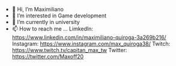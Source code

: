 - 👋 Hi, I’m Maximiliano 
- 👀 I’m interested in Game development
- 🌱 I’m currently in university
- 📫 How to reach me ...
   LimkedIn:   https://www.linkedin.com/in/maximiliano-quiroga-3a269b216/
   Instagram:  https://www.instagram.com/max_quiroga38/
   Twitch:     https://www.twitch.tv/capitan_max_tw
   Twitter:    https://twitter.com/Maxoff20

<!---
elmaxquiro38/elmaxquiro38 is a ✨ special ✨ repository because its `README.md` (this file) appears on your GitHub profile.
You can click the Preview link to take a look at your changes.
--->
